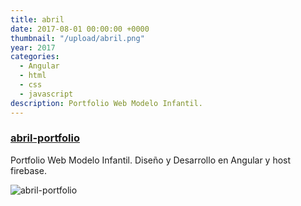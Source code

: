 ```yaml
---
title: abril
date: 2017-08-01 00:00:00 +0000
thumbnail: "/upload/abril.png"
year: 2017
categories:
  - Angular
  - html
  - css
  - javascript
description: Portfolio Web Modelo Infantil.
---
```


### [abril-portfolio](https://abril-portfolio.firebaseapp.com/home)

Portfolio Web Modelo Infantil.
Diseño y Desarrollo en Angular y host firebase.

![abril-portfolio](/upload/abril.png)
